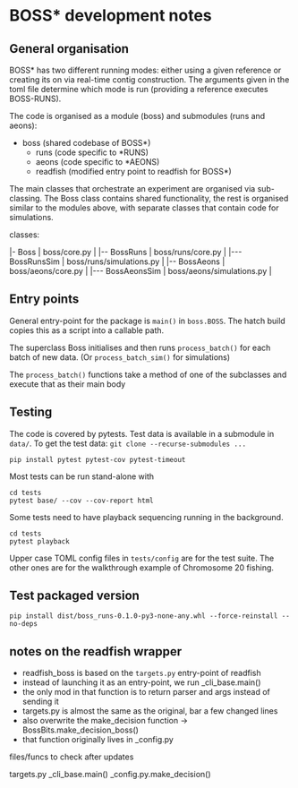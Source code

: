 # BOSS* development notes

## General organisation


BOSS* has two different running modes: either using a given reference or creating its on via real-time contig construction.
The arguments given in the toml file determine which mode is run (providing a reference executes BOSS-RUNS).

The code is organised as a module (boss) and submodules (runs and aeons):

- boss (shared codebase of BOSS*)
  - runs (code specific to *RUNS)
  - aeons (code specific to *AEONS)
  - readfish (modified entry point to readfish for BOSS*)


The main classes that orchestrate an experiment are organised via sub-classing.
The Boss class contains shared functionality, the rest is organised similar to the modules above, 
with separate classes that contain code for simulations.


classes:

|- Boss               |   boss/core.py              |
|-- BossRuns          |   boss/runs/core.py         |
|--- BossRunsSim      |   boss/runs/simulations.py  |
|-- BossAeons         |   boss/aeons/core.py        |
|--- BossAeonsSim     |   boss/aeons/simulations.py |


## Entry points


General entry-point for the package is `main()` in `boss.BOSS`. The hatch build copies this as a script into a callable path.

The superclass Boss initialises and then runs `process_batch()` for each batch of new data. (Or `process_batch_sim()` for simulations)

The `process_batch()` functions take a method of one of the subclasses and execute that as their main body





## Testing

The code is covered by pytests. Test data is available in a submodule in `data/`. 
To get the test data: `git clone --recurse-submodules ...` 

```shell
pip install pytest pytest-cov pytest-timeout
```

Most tests can be run stand-alone with

```shell
cd tests
pytest base/ --cov --cov-report html 
```

Some tests need to have playback sequencing running in the background.

```shell
cd tests
pytest playback 
```

Upper case TOML config files in `tests/config` are for the test suite. 
The other ones are for the walkthrough example of Chromosome 20 fishing.


## Test packaged version

`pip install dist/boss_runs-0.1.0-py3-none-any.whl --force-reinstall --no-deps`


## notes on the readfish wrapper 

- readfish_boss is based on the `targets.py` entry-point of readfish
- instead of launching it as an entry-point, we run _cli_base.main()
- the only mod in that function is to return parser and args instead of sending it
- targets.py is almost the same as the original, bar a few changed lines
- also overwrite the make_decision function -> BossBits.make_decision_boss()
- that function originally lives in _config.py

files/funcs to check after updates

targets.py
_cli_base.main()
_config.py.make_decision()

    
